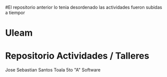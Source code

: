 #El repositorio anterior lo tenia desordenado
las actividades fueron subidas a tiempor

# Uleam

# Repositorio Actividades / Talleres
Jose Sebastian Santos Toala 
5to "A" Software

